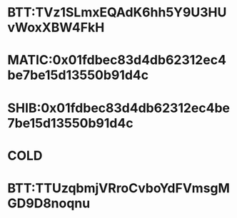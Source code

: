 # BTT:TVz1SLmxEQAdK6hh5Y9U3HUvWoxXBW4FkH
# MATIC:0x01fdbec83d4db62312ec4be7be15d13550b91d4c
# SHIB:0x01fdbec83d4db62312ec4be7be15d13550b91d4c

# COLD
# BTT:TTUzqbmjVRroCvboYdFVmsgMGD9D8noqnu
